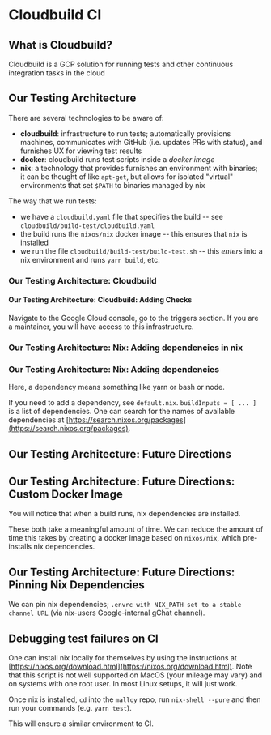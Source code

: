 # Cloudbuild CI

## What is Cloudbuild?

Cloudbuild is a GCP solution for running tests and other continuous integration tasks in the cloud

## Our Testing Architecture

There are several technologies to be aware of:
* **cloudbuild**: infrastructure to run tests; automatically provisions machines, communicates with GitHub (i.e. updates PRs with status), and furnishes UX for viewing test results
* **docker**: cloudbuild runs test scripts inside a _docker image_
* **nix**: a technology that provides furnishes an environment with binaries; it can be thought of like `apt-get`, but allows for isolated "virtual" environments that set `$PATH` to binaries managed by nix

The way that we run tests:
* we have a `cloudbuild.yaml` file that specifies the build -- see `cloudbuild/build-test/cloudbuild.yaml`
* the build runs the `nixos/nix` docker image -- this ensures that `nix` is installed
* we run the file `cloudbuild/build-test/build-test.sh` -- this _enters_ into a nix environment and runs `yarn build`, etc. 

### Our Testing Architecture: Cloudbuild

#### Our Testing Architecture: Cloudbuild: Adding Checks

Navigate to the Google Cloud console, go to the triggers section. If you are a maintainer, you will have access to this infrastructure.

### Our Testing Architecture: Nix: Adding dependencies in nix

### Our Testing Architecture: Nix: Adding dependencies

Here, a dependency means something like yarn or bash or node.

If you need to add a dependency, see `default.nix`. `buildInputs = [ ... ]` is a list of dependencies. One can search for the names of available dependencies at [https://search.nixos.org/packages](https://search.nixos.org/packages).

## Our Testing Architecture: Future Directions

## Our Testing Architecture: Future Directions: Custom Docker Image

You will notice that when a build runs, nix dependencies are installed.

These both take a meaningful amount of time. We can reduce the amount of time this takes by creating a docker image based on `nixos/nix`, which pre-installs nix dependencies. 

## Our Testing Architecture: Future Directions: Pinning Nix Dependencies

We can pin nix dependencies; `.envrc with NIX_PATH set to a stable channel URL` (via nix-users Google-internal gChat channel).

## Debugging test failures on CI

One can install nix locally for themselves by using the instructions at [https://nixos.org/download.html](https://nixos.org/download.html). Note that this script is not well supported on MacOS (your mileage may vary) and on systems with one root user. In most Linux setups, it will just work. 

Once nix is installed, `cd` into the `malloy` repo, run `nix-shell --pure` and then run your commands (e.g. `yarn test`).

This will ensure a similar environment to CI.
